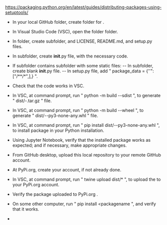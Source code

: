 https://packaging.python.org/en/latest/guides/distributing-packages-using-setuptools/

- In your local GitHub folder, create <packagetopfolder> folder for <packagename>.

- In Visual Studio Code (VSC), open the <packagetopfolder> folder folder.

- In <packagetopfolder> folder, create <packagesubfolder> subfolder, and LICENSE, README.md, and setup.py files.

- In <packagesubfolder> subfolder, create __init__.py file, with the necessary code.

- If <packagesubfolder> subfolder contains <staticssubfolder> subfolder with some static files:
-- In <staticssubfolder> subfolder, create blank __init__.py file.
-- In setup.py file, add " package_data = {'<packagesubfolder>'": ["<somestatics>/**/*",],} ".

- Check that the code works in VSC.

- In VSC, at command prompt, run " python -m build --sdist ", to generate " dist/<packagename>-<versionnumber>.tar.gz " file.

- In VSC, at command prompt, run " python -m build --wheel ", to generate " dist/<packagename>-<versionnumber>-py3-none-any.whl " file.

- In VSC, at command prompt, run " pip install dist/<packagename>-<versionnumber>-py3-none-any.whl ", to install <packagename> package in your Python installation.

- Using Jupyter Notebook, verify that the installed package works as expected; and if necessary, make appropriate changes.

- From GitHub desktop, upload this local repository to your remote GitHub account.

- At PyPi.org, create your account, if not already done.

- In VSC, at command prompt, run " twine upload dist/* ", to upload the <package> to your PyPi.org account.

- Verify the package uploaded to PyPi.org .

- On some other computer, run " pip install <packagename ", and verify that it works.
-  
